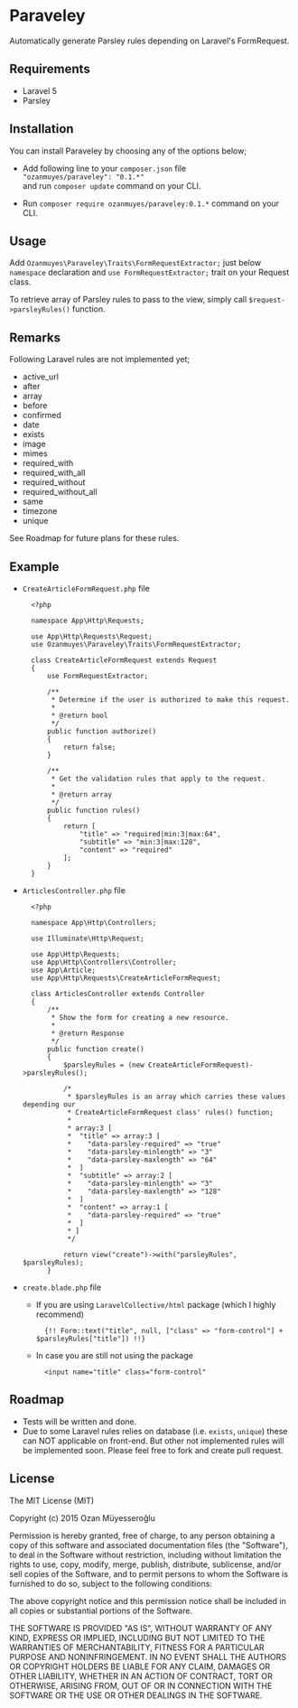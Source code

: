 # Paraveley
Automatically generate Parsley rules depending on Laravel's FormRequest.

## Requirements

- Laravel 5
- Parsley

## Installation

You can install Paraveley by choosing any of the options below;

- Add following line to your `composer.json` file  
`"ozanmuyes/paraveley": "0.1.*"`  
and run `composer update` command on your CLI.

- Run `composer require ozanmuyes/paraveley:0.1.*` command on your CLI.

## Usage

Add `Ozanmuyes\Paraveley\Traits\FormRequestExtractor;` just below `namespace` declaration and `use FormRequestExtractor;` trait on your Request class.

To retrieve array of Parsley rules to pass to the view, simply call `$request->parsleyRules()` function.

## Remarks

Following Laravel rules are not implemented yet;

- active_url
- after
- array
- before
- confirmed
- date
- exists
- image
- mimes
- required_with
- required\_with\_all
- required_without
- required\_without\_all
- same
- timezone
- unique

See Roadmap for future plans for these rules.

## Example

- `CreateArticleFormRequest.php` file

		<?php
		
		namespace App\Http\Requests;
		
		use App\Http\Requests\Request;
		use Ozanmuyes\Paraveley\Traits\FormRequestExtractor;
	
		class CreateArticleFormRequest extends Request
		{
		    use FormRequestExtractor;
		
		    /**
		     * Determine if the user is authorized to make this request.
		     *
		     * @return bool
		     */
		    public function authorize()
		    {
		        return false;
		    }
		
		    /**
		     * Get the validation rules that apply to the request.
		     *
		     * @return array
		     */
		    public function rules()
		    {
		        return [
		            "title" => "required|min:3|max:64",
		            "subtitle" => "min:3|max:128",
		            "content" => "required"
		        ];
		    }
		}



- `ArticlesController.php` file

		<?php

		namespace App\Http\Controllers;
		
		use Illuminate\Http\Request;
		
		use App\Http\Requests;
		use App\Http\Controllers\Controller;
		use App\Article;
		use App\Http\Requests\CreateArticleFormRequest;
		
		class ArticlesController extends Controller
		{		
		    /**
		     * Show the form for creating a new resource.
		     *
		     * @return Response
		     */
		    public function create()
		    {
		        $parsleyRules = (new CreateArticleFormRequest)->parsleyRules();

				/* 
				 * $parsleyRules is an array which carries these values depending our 
				 * CreateArticleFormRequest class' rules() function;
				 *
				 * array:3 [
				 *  "title" => array:3 [
				 *    "data-parsley-required" => "true"
				 *    "data-parsley-minlength" => "3"
				 *    "data-parsley-maxlength" => "64"
				 *  ]
				 *  "subtitle" => array:2 [
				 *    "data-parsley-minlength" => "3"
				 *    "data-parsley-maxlength" => "128"
				 *  ]
				 *  "content" => array:1 [
				 *    "data-parsley-required" => "true"
				 *  ]
				 * ]
				 */
		
		        return view("create")->with("parsleyRules", $parsleyRules);
		    }

- `create.blade.php` file

	- If you are using `LaravelCollective/html` package (which I highly recommend)

			{!! Form::text("title", null, ["class" => "form-control"] + $parsleyRules["title"]) !!}

	- In case you are still not using the package
	
			<input name="title" class="form-control" 

## Roadmap

- Tests will be written and done.
- Due to some Laravel rules relies on database (i.e. `exists`, `unique`) these can NOT applicable on front-end. But other not implemented rules will be implemented soon. Please feel free to fork and create pull request.

## License

The MIT License (MIT)

Copyright (c) 2015 Ozan Müyesseroğlu

Permission is hereby granted, free of charge, to any person obtaining a copy
of this software and associated documentation files (the "Software"), to deal
in the Software without restriction, including without limitation the rights
to use, copy, modify, merge, publish, distribute, sublicense, and/or sell
copies of the Software, and to permit persons to whom the Software is
furnished to do so, subject to the following conditions:

The above copyright notice and this permission notice shall be included in all
copies or substantial portions of the Software.

THE SOFTWARE IS PROVIDED "AS IS", WITHOUT WARRANTY OF ANY KIND, EXPRESS OR
IMPLIED, INCLUDING BUT NOT LIMITED TO THE WARRANTIES OF MERCHANTABILITY,
FITNESS FOR A PARTICULAR PURPOSE AND NONINFRINGEMENT. IN NO EVENT SHALL THE
AUTHORS OR COPYRIGHT HOLDERS BE LIABLE FOR ANY CLAIM, DAMAGES OR OTHER
LIABILITY, WHETHER IN AN ACTION OF CONTRACT, TORT OR OTHERWISE, ARISING FROM,
OUT OF OR IN CONNECTION WITH THE SOFTWARE OR THE USE OR OTHER DEALINGS IN THE
SOFTWARE.